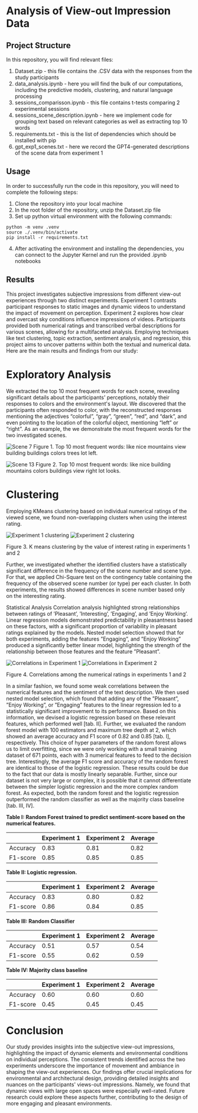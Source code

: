 
# Analysis of View-out Impression Data

## Project Structure
In this repository, you will find relevant files:
1. Dataset.zip - this file contains the .CSV data with the responses from the study participants
2. data_analysis.ipynb - here you will find the bulk of our computations, including the predictive models, clustering, and natural language processing
3. sessions_comparisson.ipynb - this file contains t-tests comparing 2 experimental sessions
4. sessions_scene_description.ipynb - here we implement code for grouping text based on relevant categories as well as extracting top 10 words
5. requirements.txt - this is the list of dependencies which should be installed with pip
6. gpt_exp1_scenes.txt - here we record the GPT4-generated descriptions of the scene data from experiment 1

## Usage
In order to successfully run the code in this repository, you will need to complete the following steps:

1. Clone the repository into your local machine
2. In the root folder of the repository, unzip the Dataset.zip file
3. Set up python virtual environment with the following commands:

```
python -m venv .venv
source ./.venv/bin/activate
pip install -r requirements.txt
```
4. After activating the environment and installing the dependencies, you can connect to the Jupyter Kernel and run the provided .ipynb notebooks

## Results

This project investigates subjective impressions from different view-out experiences through two distinct experiments. Experiment 1 contrasts participant responses to static images and dynamic videos to understand the impact of movement on perception. Experiment 2 explores how clear and overcast sky conditions influence impressions of videos. Participants provided both numerical ratings and transcribed verbal descriptions for various scenes, allowing for a multifaceted analysis. Employing techniques like text clustering, topic extraction, sentiment analysis, and regression, this project aims to uncover patterns within both the textual and numerical data. Here are the main results and findings from our study:

# Exploratory Analysis
We extracted the top 10 most frequent words for each scene, revealing significant details about the participants' perceptions, notably their responses to colors and the environment's layout. We discovered that the participants often responded to color, with the reconstructed responses mentioning the adjectives “colorful”, “gray”, “green”, “red”, and “dark”, and even pointing to the
location of the colorful object, mentioning “left” or “right”. As an example, the we demonstrate the most frequent words for the two investigated scenes.


![Scene 7](figures/Scene_7.png "Scene y")
Figure 1. Top 10 most frequent words: like nice mountains view building buildings colors trees lot left.

![Scene 13](figures/Scene_13.png "Scene 13")
Figure 2. Top 10 most frequent words: like nice building mountains colors buildings view right lot looks.

<!-- In order to get a representative summary of the participants’ responses, we extracted
the top 10 most salient words from texts within each scene number and scene type. To do that, we first vectorized the text using term frequency inverse document frequency (TF IDF) vectorizer, and then obtained the most frequent words with the non-negative matrix factorization (NMF [4]) with 1 topic. The top 10 resulting words were then compared with the contents of the displayed scene. Finally, we investigated how the subjective impressions from the participants match the textual description of the scenes produced by a computer vision model -->


# Clustering
Employing KMeans clustering based on individual numerical ratings of the viewed scene, we found non-overlapping clusters when using the interest rating.

![Experiment 1 clustering](figures/exp1_interesting.png "Experiment 1 clustering")
![Experiment 2 clustering](figures/exp2_interesting.png "Experiment 2 clustering")

Figure 3. K means clustering by the value of interest rating in experiments 1 and 2

Further, we investigated whether the identified clusters have a statistically significant difference in the frequency of the scene number and scene type. For that, we applied Chi-Square test on the contingency table containing the frequency of the observed scene number (or type) per each cluster. In both experiments, the results showed differences in scene number based only on the interesting rating.

Statistical Analysis
Correlation analysis highlighted strong relationships between ratings of ’Pleasant’, ’Interesting’, ’Engaging’, and ’Enjoy Working’. Linear regression models demonstrated predictability in pleasantness based on these factors, with
a significant proportion of variability in pleasant ratings explained by the models. Nested model selection showed that for both experiments, adding the features ”Engaging”, and ”Enjoy Working” produced a significantly better linear model, highlighting the strength of the relationship between those features and the feature ”Pleasant”.

![Correlations in Experiment 1](figures/CORR_E1.png "Correlations in Experiment 1")
![Correlations in Experiment 2](figures/CORR_E2.png "Correlations in Experiment 2")

Figure 4. Correlations among the numerical ratings in experiments 1 and 2

In a similar fashion, we found some weak correlations between the numerical features and the sentiment of the text
description. We then used nested model selection, which found that adding any of the ”Pleasant”, ”Enjoy Working”, or ”Engaging” features to the linear regression led to a statistically significant improvement to its performance. Based on this information, we devised a logistic regression based on these relevant features, which performed well [tab. II]. Further, we evaluated the random
forest model with 100 estimators and maximum tree depth at 2, which showed an average accuracy and F1
score of 0.82 and 0.85 [tab. I], respectively. This choice of hyper parameters of the random forest allows us to limit overfitting, since we were only working with a small training dataset of 671 points, each with 3 numerical features to feed to the decision tree. Interestingly, the average F1 score and accuracy of the random forest are identical to those of the
logistic regression. These results could be due to the fact that our data is mostly linearly separable. Further, since our
dataset is not very large or complex, it is possible that it cannot differentiate between the simpler logistic regression
and the more complex random forest. As expected, both the random forest and the logistic regression outperformed the random classifier as well as the majority class baseline [tab. III, IV].

**Table I: Random Forest trained to predict sentiment-score based on the numerical features.**

|           | Experiment 1 | Experiment 2 | Average |
|-----------|--------------|--------------|---------|
| Accuracy  | 0.83         | 0.81         | 0.82    |
| F1-score  | 0.85         | 0.85         | 0.85    |

**Table II: Logistic regression.**

|           | Experiment 1 | Experiment 2 | Average |
|-----------|--------------|--------------|---------|
| Accuracy  | 0.83         | 0.80         | 0.82    |
| F1-score  | 0.86         | 0.84         | 0.85    |

**Table III: Random Classifier**

|           | Experiment 1 | Experiment 2 | Average |
|-----------|--------------|--------------|---------|
| Accuracy  | 0.51         | 0.57         | 0.54    |
| F1-score  | 0.55         | 0.62         | 0.59    |

**Table IV: Majority class baseline**

|           | Experiment 1 | Experiment 2 | Average |
|-----------|--------------|--------------|---------|
| Accuracy  | 0.60         | 0.60         | 0.60    |
| F1-score  | 0.45         | 0.45         | 0.45    |


# Conclusion
Our study provides insights into the subjective view-out impressions, highlighting the impact of dynamic elements and environmental conditions on individual perceptions. The consistent trends identified across the two experiments underscore the importance of movement and ambiance in shaping the view-out experiences. Our findings offer crucial implications for environmental and architectural design, providing detailed insights and nuances on the participants' views-out impressions. Namely, we found that dynamic views with large open spaces were especially well-rated. Future research could explore these aspects further, contributing to the design of more engaging and pleasant environments.
